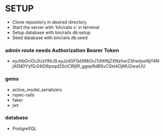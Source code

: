 # SETUP

* Clone repository in desired directory
* Start the server with 'bin/rails s' in terminal 
* Setup database with bin/rails db:setup
* Seed database with bin/rails db:seed

### admin route needs Authorization Bearer Token

* eyJhbGciOiJIUzI1NiJ9.eyJzdGF0dXMiOiJTdWNjZXNzIiwiZXhwIjoxNjY4NjA5NDYyfQ.04iD6psqd2SclCRlj9f_ggepRdBSvCSkt4OjMU2wwUU

### gems

* active_model_serializers
* rspec-rails
* faker
* jwt

### database

* PostgreSQL